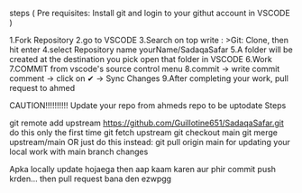 steps ( Pre requisites: Install git and login to your githut account in VSCODE )

1.Fork Repository
2.go to VSCODE
3.Search on top write : >Git: Clone, then hit enter
4.select Repository name yourName/SadaqaSafar
5.A folder will be created at the destination you pick open that folder in VSCODE
6.Work
7.COMMIT from vscode's source control menu
8.commit -> write commit comment -> click on ✔ -> Sync Changes
9.After completing your work, pull request to ahmed 


CAUTION!!!!!!!!!! Update your repo from ahmeds repo to be uptodate
Steps

git remote add upstream https://github.com/Guillotine651/SadaqaSafar.git do this only the first time
git fetch upstream
git checkout main
git merge upstream/main
OR
just do this instead: git pull origin main for updating your local work with main branch changes

Apka locally update hojaega then aap kaam karen aur phir commit push krden... then pull request bana den ezwpgg

